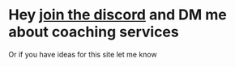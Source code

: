 # Hey [join the discord]("https://discord.gg/Y837qFC2mZ") and DM me about coaching services
Or if you have ideas for this site let me know
